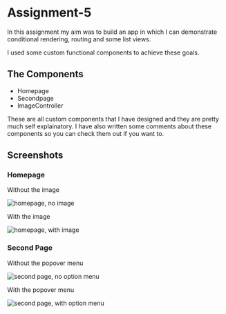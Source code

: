 # Assignment-5

In this assignment my aim was to build an app in which I can demonstrate conditional rendering, routing and some list views.

I used some custom functional components to achieve these goals.

## The Components
- Homepage
- Secondpage
- ImageController

These are all custom components that I have designed and they are pretty much self explainatory. I have also written some comments about these components so you can check them out if you want to.

## Screenshots
### Homepage
Without the image  

![homepage, no image](/src/images/screenshots/0.PNG)  

With the image  

![homepage, with image](/src/images/screenshots/1.PNG)  

### Second Page
Without the popover menu  

![second page, no option menu](/src/images/screenshots/2.PNG)  

With the popover menu  

![second page, with option menu](/src/images/screenshots/3.PNG)  
